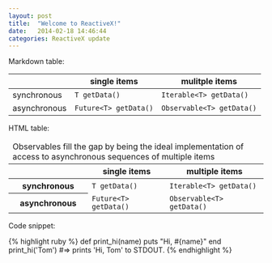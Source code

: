 ```yaml
---
layout: post
title:  "Welcome to ReactiveX!"
date:   2014-02-18 14:46:44
categories: ReactiveX update
---
```


Markdown table:

|              | single items             | mulitple items            |
| ------------ | ------------------------ | ------------------------- |
| synchronous  | `T getData()`            | `Iterable<T> getData()`   |
| asynchronous | `Future<T> getData()`    | `Observable<T> getData()` |


HTML table:

<center>
    <table>
        <thead>
            <tr>
                <td colspan="3">Observables fill the gap by being the ideal implementation of access to asynchronous sequences of multiple items</td>
            </tr>
            <tr>
                <th></th>
                <th>single items</th>
                <th>multiple items</th>
            </tr>
        </thead>
        <tbody>
            <tr>
                <th>synchronous</th>
                <td><code>T getData()</code></td>
                <td><code>Iterable&lt;T&gt; getData()</code></td>
            </tr>
            <tr>
                <th>asynchronous</th>
                <td><code>Future&lt;T&gt; getData()</code></td>
                <td><code>Observable&lt;T&gt; getData()</code></td>
            </tr>
        </tbody>
    </table>
</center>

Code snippet:

{% highlight ruby %}
def print_hi(name)
  puts "Hi, #{name}"
end
print_hi('Tom')
#=> prints 'Hi, Tom' to STDOUT.
{% endhighlight %}

